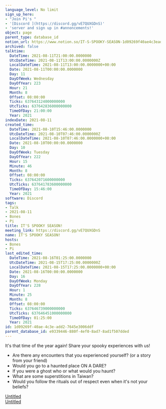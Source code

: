 ```yaml
---
language_level: No limit
sign_up_here:
- "Join Pi's "
- '[Discord ](https://discord.gg/vE7QUXGDnS)'
- 'server and sign up in #annoncements!'
object: page
parent_type: database_id
notion_url: https://www.notion.so/IT-S-SPOOKY-SEASON-1d09269f40ae4c3eadd27645e3006ddf
archived: false
talktime:
  DateTime: 2021-08-11T21:00:00.0000000
  UtcDateTime: 2021-08-11T13:00:00.0000000Z
  LocalDateTime: 2021-08-11T13:00:00.0000000+00:00
  Date: 2021-08-11T00:00:00.0000000
  Day: 11
  DayOfWeek: Wednesday
  DayOfYear: 223
  Hour: 21
  Month: 8
  Offset: 08:00:00
  Ticks: 637643124000000000
  UtcTicks: 637642836000000000
  TimeOfDay: 21:00:00
  Year: 2021
indexDate: 2021-08-11
created_time:
  DateTime: 2021-08-10T15:46:00.0000000
  UtcDateTime: 2021-08-10T07:46:00.0000000Z
  LocalDateTime: 2021-08-10T07:46:00.0000000+00:00
  Date: 2021-08-10T00:00:00.0000000
  Day: 10
  DayOfWeek: Tuesday
  DayOfYear: 222
  Hour: 15
  Minute: 46
  Month: 8
  Offset: 08:00:00
  Ticks: 637642071600000000
  UtcTicks: 637641783600000000
  TimeOfDay: 15:46:00
  Year: 2021
software: Discord
tags:
- Talk
- 2021-08-11
- Bones
- Pi
title: IT'S SPOOKY SEASON!
meeting_link: https://discord.gg/vE7QUXGDnS
name: IT'S SPOOKY SEASON!
hosts:
- Bones
- Pi
last_edited_time:
  DateTime: 2021-08-16T01:25:00.0000000
  UtcDateTime: 2021-08-15T17:25:00.0000000Z
  LocalDateTime: 2021-08-15T17:25:00.0000000+00:00
  Date: 2021-08-16T00:00:00.0000000
  Day: 16
  DayOfWeek: Monday
  DayOfYear: 228
  Hour: 1
  Minute: 25
  Month: 8
  Offset: 08:00:00
  Ticks: 637646739000000000
  UtcTicks: 637646451000000000
  TimeOfDay: 01:25:00
  Year: 2021
id: 1d09269f-40ae-4c3e-add2-7645e3006ddf
parent_database_id: e9339446-880f-4ef0-8ad7-8ad1f507dded
---
```


It's that time of the year again! Share your spooky experiences with us!
   - Are there any encounters that you experienced yourself? (or a story from your friend)
   - Would you go to a haunted place ON A
  DARE?
   - If you were a ghost who or what would you haunt?
   - What are some superstitions in Taiwan?
   - Would you follow the rituals out of respect even when it's not your beliefs?


[Untitled](https://www.notion.so/12c4a9e645d54aefa860b5f927a0b220)   
[Untitled](https://www.notion.so/482e61b02b9c4456b2b4fe86bb7544c6)   







